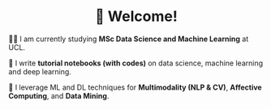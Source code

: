 <h1 align="center">👋 Welcome!</h1> 

👨‍🎓 I am currently studying **MSc Data Science and Machine Learning** at UCL.

📝 I write **tutorial notebooks (with codes)** on data science, machine learning and deep learning.

🤩 I leverage ML and DL techniques for **Multimodality (NLP & CV)**, **Affective Computing**, and **Data Mining**.
